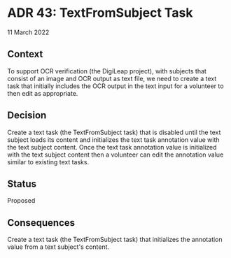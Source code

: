 # ADR 43: TextFromSubject Task

11 March 2022

## Context
To support OCR verification (the DigiLeap project), with subjects that consist of an image and OCR output as text file, we need to create a text task that initially includes the OCR output in the text input for a volunteer to then edit as appropriate.

## Decision
Create a text task (the TextFromSubject task) that is disabled until the text subject loads its content and initializes the text task annotation value with the text subject content. Once the text task annotation value is initialized with the text subject content then a volunteer can edit the annotation value similar to existing text tasks.

## Status
Proposed

## Consequences
Create a text task (the TextFromSubject task) that initializes the annotation value from a text subject's content.
